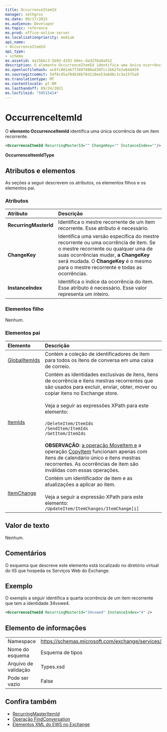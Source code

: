 ```yaml
---
title: OccurrenceItemId
manager: sethgros
ms.date: 09/17/2015
ms.audience: Developer
ms.topic: reference
ms.prod: office-online-server
ms.localizationpriority: medium
api_name:
- OccurrenceItemId
api_type:
- schema
ms.assetid: 4a15bbc3-5b93-4193-b9ec-da32f0a9a552
description: O elemento OccurrenceItemId identifica uma única ocorrência de um item recorrente.
ms.openlocfilehash: ac6fc081e67f3897880ad30fcc1b62fe2e844459
ms.sourcegitcommit: 54f6cd5a704b36b76d110ee53a6d6c1c3e15f5a9
ms.translationtype: MT
ms.contentlocale: pt-BR
ms.lasthandoff: 09/24/2021
ms.locfileid: "59515414"
---
```

# <a name="occurrenceitemid"></a>OccurrenceItemId

O **elemento OccurrenceItemId** identifica uma única ocorrência de um item recorrente. 
  
```XML
<OccurrenceItemId RecurringMasterId="" ChangeKey="" InstanceIndex=""/>
```

**OccurrenceItemIdType**

## <a name="attributes-and-elements"></a>Atributos e elementos

As seções a seguir descrevem os atributos, os elementos filhos e os elementos pai.
  
### <a name="attributes"></a>Atributos

|**Atributo**|**Descrição**|
|:-----|:-----|
|**RecurringMasterId** <br/> |Identifica o mestre recorrente de um item recorrente. Esse atributo é necessário.  <br/> |
|**ChangeKey** <br/> |Identifica uma versão específica do mestre recorrente ou uma ocorrência de item. Se o mestre recorrente ou qualquer uma de suas ocorrências mudar, **a ChangeKey** será mudada. O **ChangeKey** é o mesmo para o mestre recorrente e todas as ocorrências.  <br/> |
|**InstanceIndex** <br/> |Identifica o índice da ocorrência do item. Esse atributo é necessário. Esse valor representa um inteiro.  <br/> |
   
### <a name="child-elements"></a>Elementos filho

Nenhum.
  
### <a name="parent-elements"></a>Elementos pai

|**Elemento**|**Descrição**|
|:-----|:-----|
|[GlobalItemIds](globalitemids.md) <br/> |Contém a coleção de identificadores de item para todos os itens de conversa em uma caixa de correio.  <br/> |
|[ItemIds](itemids.md) <br/> | Contém as identidades exclusivas de itens, itens de ocorrência e itens mestras recorrentes que são usados para excluir, enviar, obter, mover ou copiar itens no Exchange store. <br/><br/>Veja a seguir as expressões XPath para este elemento: <br/><br/>  `/DeleteItem/ItemIds` <br/>  `/SendItem/ItemIds` <br/>  `/GetItem/ItemIds` <br/><br/>**OBSERVAÇÃO**: [a operação MoveItem e](moveitem-operation.md) a operação [CopyItem](copyitem-operation.md) funcionam apenas com itens de calendário único e itens mestras recorrentes. As ocorrências de item são inválidas com essas operações.           |
|[ItemChange](itemchange.md) <br/> |Contém um identificador de item e as atualizações a aplicar ao item.<br/><br/> Veja a seguir a expressão XPath para este elemento:  <br/>  `/UpdateItem/ItemChanges/ItemChange[i]` <br/> |
   
## <a name="text-value"></a>Valor de texto

Nenhum.
  
## <a name="remarks"></a>Comentários

O esquema que descreve este elemento está localizado no diretório virtual do IIS que hospeda os Serviços Web do Exchange.
  
## <a name="example"></a>Exemplo

O exemplo a seguir identifica a quarta ocorrência de um item recorrente que tem a identidade 34vswe4.
  
```XML
<OccurrenceItemId RecurringMasterId="34vswe4" InstanceIndex="4" />
```

## <a name="element-information"></a>Elemento de informações

|||
|:-----|:-----|
|Namespace  <br/> |https://schemas.microsoft.com/exchange/services/2006/types  <br/> |
|Nome do esquema  <br/> |Esquema de tipos  <br/> |
|Arquivo de validação  <br/> |Types.xsd  <br/> |
|Pode ser vazio  <br/> |False  <br/> |
   
## <a name="see-also"></a>Confira também

- [RecurringMasterItemId](recurringmasteritemid.md)
- [Operação FindConversation](findconversation-operation.md)
- [Elementos XML do EWS no Exchange](ews-xml-elements-in-exchange.md)

